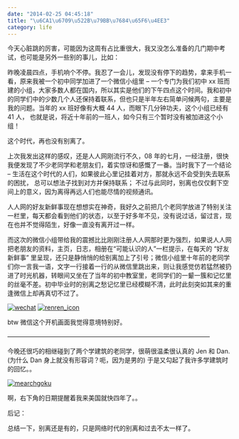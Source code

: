 ```yaml
---
date: "2014-02-25 04:45:18"
title: "\u6CA1\u6709\u522B\u79BB\u7684\u65F6\u4EE3"
category: life
---
```


今天心脏跳的厉害，可能因为这周有占比重很大，我又没怎么准备的几门期中考试，也可能是另外一些别的事儿，比如：

昨晚凌晨四点，手机响个不停。我忍了一会儿，发现没有停下的趋势，拿来手机一看，原来我被一个初中同学加进了一个微信小组里 – 一个专门为我们初中 xx 班而建的小组，大家多数人都在国内，所以其实是他们的下午四点这个时间。我和初中的同学们中的少数几个人还保持着联系，但也只是半年左右简单问候两句，主要是我的问题。当年的 xx 班好像有大概 44 人，而眼下几分钟功夫，这个小组已经有 41 人， 也就是说，将近十年前的一班人，如今只有三个暂时没有被加进这个小组！

这个时代，再也没有别离了。

上次我发出这样的感叹，还是人人网刚流行不久，08 年的七月，一经注册，很快我便发现了不少老同学和老朋友们，着实惊讶和感慨了一番。当时我下了一个结论 – 生活在这个时代的人们，如果彼此心里记挂着对方，那就永远不会受到失去联系的困扰， 总可以想法子找到对方并保持联系； 不过与此同时，别离也仅仅剩下空间上的意义，因为离得再远人们也能尽情的视频通讯。

人人网的好友新鲜事现在想想实在神奇，我好久之前把几个老同学放进了特别关注一栏里，每天都会看到他们的状态，以至于好多年不见，没有说过话，留过言，现在也并不觉得陌生，好像一直没有离开过一样。

而这次的微信小组带给我的震撼比比刚刚注册人人网那时更为强烈，如果说人人网把老朋友的资料，主页，日志，相册在“可能认识的人”一栏提示，在每天的 “好友新鲜事” 里呈现，还只是静悄悄的给别离加上了引号；微信小组里十年前的老同学们你一言我一语，文字一行接着一行的从微信里跳出来，则让我感觉仿若猛然被扔进了时光机器，转眼间又坐在了当年的初中教室里，老同学们的一颦一簇和记忆里的丝毫不差。初中毕业时的别离之愁记忆里已经模糊不清，此时此刻突如其来的重逢微信上却再真切不过了。

[![wechat](https://architech-blog.s3-ap-southeast-1.amazonaws.com/content/images/uploads/2014/02/wechat-300x225.png)](https://architech-blog.s3-ap-southeast-1.amazonaws.com/content/images/uploads/2014/02/wechat.png) [![renren_icon](https://architech-blog.s3-ap-southeast-1.amazonaws.com/content/images/uploads/2014/02/renren_icon-300x300.png)](https://architech-blog.s3-ap-southeast-1.amazonaws.com/content/images/uploads/2014/02/renren_icon.png)

btw 微信这个开机画面我觉得意境特别好。

————————————————————————————————–

今晚还很巧的相继碰到了两个学建筑的老同学，很萌很温柔很认真的 Jen 和 Dan. (为什么 Dan 身上就没有形容词？呃，因为是男的) 于是又勾起了我许多学建筑时的回忆。。

[![mearchgoku](https://architech-blog.s3-ap-southeast-1.amazonaws.com/content/images/uploads/2014/02/mearchgoku.jpg)](https://architech-blog.s3-ap-southeast-1.amazonaws.com/content/images/uploads/2014/02/mearchgoku.jpg)

啊，右下角的日期提醒着我来美国就快四年了。。

后记：

总结一下，别离还是有的，只是网络时代的别离和过去不太一样了。
